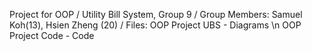 Project for OOP 
/
Utility Bill System, Group 9 
/
Group Members: 
Samuel Koh(13), Hsien Zheng (20)
/
Files:
OOP Project UBS - Diagrams \n
OOP Project Code - Code
